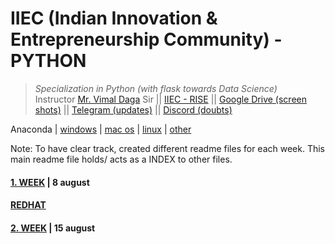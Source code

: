 # IIEC (Indian Innovation & Entrepreneurship Community) - PYTHON 
>  *Specialization in Python (with flask towards Data Science)*   
Instructor [Mr. Vimal Daga](https://www.linkedin.com/in/vimaldaga/) Sir || [IIEC - RISE](https://www.linkedin.com/company/iiec-rise/) || [Google Drive (screen shots)](https://drive.google.com/drive/folders/1RAJNUsdK2TWK94rrByaouXPkKDlR6-vb) || [Telegram (updates)](https://t.me/joinchat/AAAAAFepWVRLIsjqwCO6_w) || [Discord (doubts)](https://discord.com/invite/DqAgTT)		


Anaconda | [windows](https://repo.anaconda.com/archive/Anaconda3-2020.07-Windows-x86_64.exe) | [mac os](https://repo.anaconda.com/archive/Anaconda3-2020.07-MacOSX-x86_64.pkg
) | [linux](https://repo.anaconda.com/archive/Anaconda3-2020.07-Linux-x86_64.sh
) | [other](https://www.anaconda.com/products/individual)
 
Note: To have clear track, created different readme files for each week. This main readme file holds/ acts as a INDEX to other files.


#### [1. WEEK](https://github.com/AdicherlaVenkataSai/iiec-python/blob/master/week1_readme.md) | 8 august
#### [REDHAT](https://github.com/AdicherlaVenkataSai/iiec-python/blob/master/redhat_readme.md) 
#### [2. WEEK](https://github.com/AdicherlaVenkataSai/iiec-python/blob/master/week2_readme.md) | 15 august










